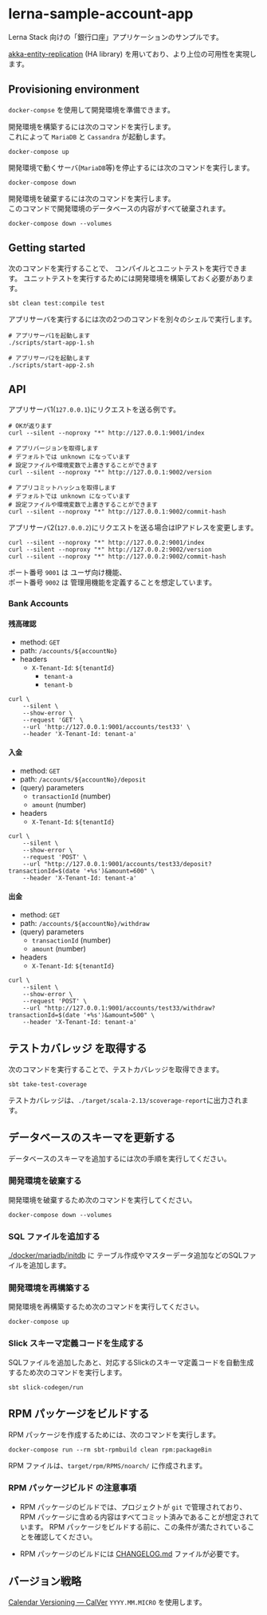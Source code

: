 # lerna-sample-account-app

Lerna Stack 向けの「銀行口座」アプリケーションのサンプルです。

[akka-entity-replication](https://github.com/lerna-stack/akka-entity-replication) (HA library) を用いており、より上位の可用性を実現します。

## Provisioning environment

`docker-compse` を使用して開発環境を準備できます。

開発環境を構築するには次のコマンドを実行します。  
これによって `MariaDB` と `Cassandra` が起動します。

```shell
docker-compose up
```

開発環境で動くサーバ(`MariaDB`等)を停止するには次のコマンドを実行します。

```shell
docker-compose down
```

開発環境を破棄するには次のコマンドを実行します。  
このコマンドで開発環境のデータベースの内容がすべて破棄されます。

```shell
docker-compose down --volumes
```

## Getting started

次のコマンドを実行することで、
コンパイルとユニットテストを実行できます。
ユニットテストを実行するためには開発環境を構築しておく必要があります。

```shell
sbt clean test:compile test
```

アプリサーバを実行するには次の2つのコマンドを別々のシェルで実行します。

```shell
# アプリサーバ1を起動します
./scripts/start-app-1.sh
```

```
# アプリサーバ2を起動します
./scripts/start-app-2.sh
```

## API

アプリサーバ1(`127.0.0.1`)にリクエストを送る例です。

```shell
# OKが返ります
curl --silent --noproxy "*" http://127.0.0.1:9001/index

# アプリバージョンを取得します
# デフォルトでは unknown になっています
# 設定ファイルや環境変数で上書きすることができます
curl --silent --noproxy "*" http://127.0.0.1:9002/version

# アプリコミットハッシュを取得します
# デフォルトでは unknown になっています
# 設定ファイルや環境変数で上書きすることができます
curl --silent --noproxy "*" http://127.0.0.1:9002/commit-hash
```

アプリサーバ2(`127.0.0.2`)にリクエストを送る場合はIPアドレスを変更します。

```
curl --silent --noproxy "*" http://127.0.0.2:9001/index
curl --silent --noproxy "*" http://127.0.0.2:9002/version
curl --silent --noproxy "*" http://127.0.0.2:9002/commit-hash
```

ポート番号 `9001` は ユーザ向け機能、  
ポート番号 `9002` は 管理用機能を定義することを想定しています。

### Bank Accounts
#### 残高確認
- method: `GET`
- path: `/accounts/${accountNo}`
- headers
    - `X-Tenant-Id`: `${tenantId}`
        - `tenant-a`
        - `tenant-b`

```shell
curl \
    --silent \
    --show-error \
    --request 'GET' \
    --url 'http://127.0.0.1:9001/accounts/test33' \
    --header 'X-Tenant-Id: tenant-a'
```

#### 入金
- method: `GET`
- path: `/accounts/${accountNo}/deposit`
- (query) parameters
    - `transactionId` (number)
    - `amount` (number)
- headers
    - `X-Tenant-Id`: `${tenantId}`

```shell
curl \
    --silent \
    --show-error \
    --request 'POST' \
    --url "http://127.0.0.1:9001/accounts/test33/deposit?transactionId=$(date '+%s')&amount=600" \
    --header 'X-Tenant-Id: tenant-a'
```

#### 出金
- method: `GET`
- path: `/accounts/${accountNo}/withdraw`
- (query) parameters
    - `transactionId` (number)
    - `amount` (number)
- headers
    - `X-Tenant-Id`: `${tenantId}`

```shell
curl \
    --silent \
    --show-error \
    --request 'POST' \
    --url "http://127.0.0.1:9001/accounts/test33/withdraw?transactionId=$(date '+%s')&amount=500" \
    --header 'X-Tenant-Id: tenant-a'
```

## テストカバレッジ を取得する

次のコマンドを実行することで、テストカバレッジを取得できます。

```shell
sbt take-test-coverage
```

テストカバレッジは、`./target/scala-2.13/scoverage-report`に出力されます。

## データベースのスキーマを更新する

データベースのスキーマを追加するには次の手順を実行してください。

### 開発環境を破棄する

開発環境を破棄するため次のコマンドを実行してください。

```shell
docker-compose down --volumes
```

### SQL ファイルを追加する
[./docker/mariadb/initdb](./docker/mariadb/initdb) に
テーブル作成やマスターデータ追加などのSQLファイルを追加します。

### 開発環境を再構築する

開発環境を再構築するため次のコマンドを実行してください。

```shell
docker-compose up
```

### Slick スキーマ定義コードを生成する
SQLファイルを追加したあと、対応するSlickのスキーマ定義コードを自動生成するため次のコマンドを実行します。

```shell
sbt slick-codegen/run
```


## RPM パッケージをビルドする
RPM パッケージを作成するためには、次のコマンドを実行します。

```shell
docker-compose run --rm sbt-rpmbuild clean rpm:packageBin
```

RPM ファイルは、`target/rpm/RPMS/noarch/` に作成されます。

### RPM パッケージビルド の注意事項

- RPM パッケージのビルドでは、プロジェクトが `git` で管理されており、
RPM パッケージに含める内容はすべてコミット済みであることが想定されています。
RPM パッケージをビルドする前に、この条件が満たされていることを確認してください。

- RPM パッケージのビルドには [CHANGELOG.md](./CHANGELOG.md) ファイルが必要です。

## バージョン戦略
[Calendar Versioning — CalVer](https://calver.org/) `YYYY.MM.MICRO` を使用します。
